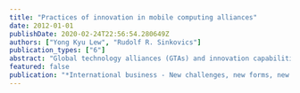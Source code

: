 ```yaml
---
title: "Practices of innovation in mobile computing alliances"
date: 2012-01-01
publishDate: 2020-02-24T22:56:54.280649Z
authors: ["Yong Kyu Lew", "Rudolf R. Sinkovics"]
publication_types: ["6"]
abstract: "Global technology alliances (GTAs) and innovation capabilities are the two main themes in this chapter. Drawing on innovation concepts and the resource-based view, this chapter explains how firms gain access to complementary resources, dispersed in the international realm, and incorporate these within their organizations through GTAs"
featured: false
publication: "*International business - New challenges, new forms, new perspectives*"
---
```



